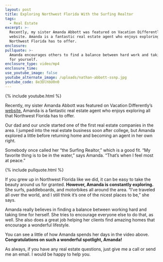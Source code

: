 ```yaml
---
layout: post
title: Exploring Northwest Florida With the Surfing Realtor
tags:
  - Real Estate
excerpt: >-
  Recently, my sister Amanda Abbott was featured on Vacation Differently’s
  website. Amanda is a fantastic real estate agent who enjoys exploring all that
  Northwest Florida has to offer.
enclosure:
pullquote: >-
  Amanda encourages others to find a balance between hard work and taking time
  for yourself.
enclosure_type: video/mp4
enclosure_time:
use_youtube_image: false
youtube_alternate_image: /uploads/nathan-abbott-ssnp.jpg
youtube_code: 8e3DlhbU0n0
---
```



{% include youtube.html %}

Recently, my sister Amanda Abbott was featured on Vacation Differently’s [website.](http://www.vacationdifferently.com/we-travel-for-adventure-a-locals-take-on-northwest-florida-adventure-part-1/) Amanda is a fantastic real estate agent who enjoys exploring all that Northwest Florida has to offer.

Our dad and our uncle started one of the first real estate companies in the area. I jumped into the real estate business soon after college, but Amanda explored a little before returning home and becoming an agent in her own right.

Somebody once called her “the Surfing Realtor,” which is a good fit. “My favorite thing is to be in the water,” says Amanda. “That’s when I feel most at peace.”

{% include pullquote.html %}

If you grew up in Northwest Florida like we did, it can be easy to take the beauty around us for granted. **However, Amanda is constantly exploring.** She surfs, paddleboards, and motorbikes all around the area. “I’ve traveled all over the world, and I still think it’s one of the nicest places to be,” she says.

Amanda really believes in finding a balance between working hard and taking time for herself. She tries to encourage everyone else to do that, as well. She also does a great job helping her clients find amazing homes that encourage a wonderful lifestyle.

You can see a little of how Amanda spends her days in the video above. **Congratulations on such a wonderful spotlight, Amanda!**

As always, if you have any real estate questions, just give me a call or send me an email. I would be happy to help you.